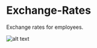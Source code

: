# Exchange-Rates
Exchange rates for employees.

![alt text](https://mp-programs.pl/wp-content/uploads/2023/01/kursy-walut-kl.png)
